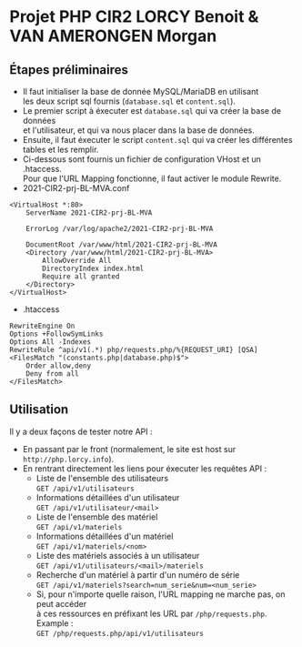 
# Projet PHP CIR2 LORCY Benoit & VAN AMERONGEN Morgan

## Étapes préliminaires

* Il faut initialiser la base de donnée MySQL/MariaDB en utilisant<br>
les deux script sql fournis (`database.sql` et `content.sql`).<br>
* Le premier script à éxecuter est `database.sql` qui va créer la base de données<br>
et l'utilisateur, et qui va nous placer dans la base de données.<br>
* Ensuite, il faut éxecuter le script `content.sql` qui va créer les différentes
tables et les remplir.
* Ci-dessous sont fournis un fichier de configuration VHost et un .htaccess.<br>
Pour que l'URL Mapping fonctionne, il faut activer le module Rewrite.
* 2021-CIR2-prj-BL-MVA.conf
```
<VirtualHost *:80>
    ServerName 2021-CIR2-prj-BL-MVA

    ErrorLog /var/log/apache2/2021-CIR2-prj-BL-MVA

    DocumentRoot /var/www/html/2021-CIR2-prj-BL-MVA
    <Directory /var/www/html/2021-CIR2-prj-BL-MVA>
        AllowOverride All
        DirectoryIndex index.html
        Require all granted 
    </Directory>
</VirtualHost>
```
* .htaccess
```
RewriteEngine On
Options +FollowSymLinks
Options All -Indexes
RewriteRule ^api/v1(.*) php/requests.php/%{REQUEST_URI} [QSA]
<FilesMatch "(constants.php|database.php)$">
    Order allow,deny
    Deny from all
</FilesMatch>
```

## Utilisation

Il y a deux façons de tester notre API :
* En passant par le front (normalement, le site est host sur `http://php.lorcy.info`).
* En rentrant directement les liens pour éxecuter les requêtes API :
  * Liste de l'ensemble des utilisateurs<br>
  `GET /api/v1/utilisateurs`
  * Informations détaillées d'un utilisateur<br>
  `GET /api/v1/utilisateur/<mail>`
  * Liste de l'ensemble des matériel<br>
  `GET /api/v1/materiels`
  * Informations détaillées d'un matériel<br>
  `GET /api/v1/materiels/<nom>`
  * Liste des matériels associés à un utilisateur<br>
  `GET /api/v1/utilisateurs/<mail>/materiels`
  * Recherche d'un matériel à partir d'un numéro de série<br>
  `GET /api/v1/materiels?search=num_serie&num=<num_serie>`
  * Si, pour n'importe quelle raison, l'URL mapping ne marche pas, on peut accéder<br>
  à ces ressources en préfixant les URL par `/php/requests.php`. Example :<br>
  `GET /php/requests.php/api/v1/utilisateurs`
